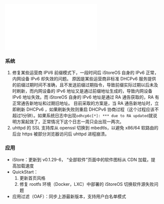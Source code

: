 <iframe src="//player.bilibili.com/player.html?isOutside=true&aid=115389044425310&bvid=BV11CWEzuEtU&cid=33154007176&p=1&autoplay=0" scrolling="no" border="0" frameborder="no" framespacing="0" allowfullscreen="true"></iframe>

### 系统
1. 修复某些运营商 IPV6 前缀模式下，一段时间后 iStoreOS 自身的 IPv6 正常，内网设备 IPv6 却失效的问题。
   原因是某些运营商非标准 DHCPv6 服务提供的前缀过期时间不准确，且不发送前缀过期指令，导致前缀实际过期以后未及时刷新，而内网设备的 IPv6 地址又是通过前缀地址生成的，导致内网设备 IPv6 地址失效。而 iStoreOS 自身的 IPv6 地址是通过 RA 通告获取的，RA 有正常通告新地址和过期旧地址。
   目前采取的方案是，当 RA 通告新地址时，立即刷新 DHCPv6 ，如果刷新失败则重启 DHCPv6 协商过程（这个过程应该不超过1分钟）。如果系统日志中出现`odhcp6c[*]: *** due to RA updated`就说明方案起效了，正常情况下这个日志一周只会出现一两次。
2. uhttpd 的 SSL 支持库从 openssl 切换到 mbedtls，以避免 x86/64 软路由的后台 https 被部分浏览器访问后 uhttpd 进程崩溃。 

### 应用
* iStore：更新到 v0.1.29-6， “全部软件”页面中的软件图标从 CDN 加载，提高加载速度
* QuickStart：
  1. 更新首页风格
  2. 修复 rootfs 环境（Docker，LXC）中部署的 iStoreOS 切换软件源失败问题
* 应用过滤（OAF）：同步上游最新版本，支持用户白名单模式
